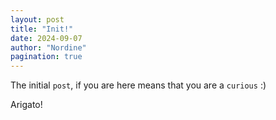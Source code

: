 ```yaml
---
layout: post
title: "Init!"
date: 2024-09-07
author: "Nordine"
pagination: true
---
```


The initial `post`, if you are here means that you are a `curious` :)

Arigato!
